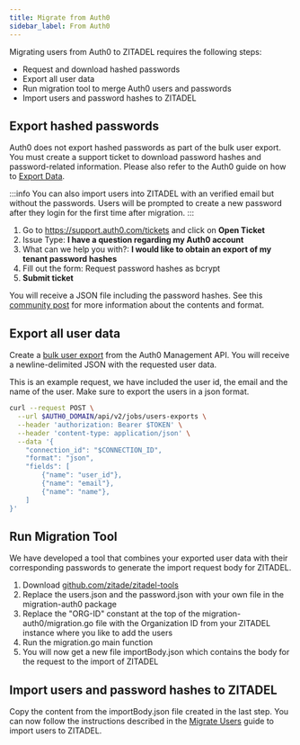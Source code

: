 ```yaml
---
title: Migrate from Auth0
sidebar_label: From Auth0
---
```


Migrating users from Auth0 to ZITADEL requires the following steps:

- Request and download hashed passwords
- Export all user data
- Run migration tool to merge Auth0 users and passwords
- Import users and password hashes to ZITADEL

## Export hashed passwords

Auth0 does not export hashed passwords as part of the bulk user export.
You must create a support ticket to download password hashes and password-related information.
Please also refer to the Auth0 guide on how to [Export Data](https://auth0.com/docs/troubleshoot/customer-support/manage-subscriptions/export-data#user-passwords).

:::info
You can also import users into ZITADEL with an verified email but without the passwords.
Users will be prompted to create a new password after they login for the first time after migration.
:::

1. Go to https://support.auth0.com/tickets and click on **Open Ticket**
2. Issue Type: **I have a question regarding my Auth0 account**
3. What can we help you with?: **I would like to obtain an export of my tenant password hashes**
4. Fill out the form: Request password hashes as bcrypt
5. **Submit ticket**

You will receive a JSON file including the password hashes.
See this [community post](https://community.auth0.com/t/password-hashes-export-data-format/58730) for more information about the contents and format.

## Export all user data

Create a [bulk user export](https://auth0.com/docs/manage-users/user-migration/bulk-user-exports) from the Auth0 Management API.
You will receive a newline-delimited JSON with the requested user data.

This is an example request, we have included the user id, the email and the name of the user. Make sure to export the users in a json format.

```bash
curl --request POST \
  --url $AUTH0_DOMAIN/api/v2/jobs/users-exports \
  --header 'authorization: Bearer $TOKEN' \
  --header 'content-type: application/json' \
  --data '{
	"connection_id": "$CONNECTION_ID",
	"format": "json", 
	"fields": [
		{"name": "user_id"},
		{"name": "email"},
		{"name": "name"},
	]
}'
```

## Run Migration Tool

We have developed a tool that combines your exported user data with their corresponding passwords to generate the import request body for ZITADEL.

1. Download [github.com/zitade/zitadel-tools](https://github.com/zitadel/zitadel-tools)
2. Replace the users.json and the password.json with your own file in the migration-auth0 package
3. Replace the "ORG-ID" constant at the top of the migration-auth0/migration.go file with the Organization ID from your ZITADEL instance where you like to add the users
4. Run the migration.go main function
5. You will now get a new file importBody.json which contains the body for the request to the import of ZITADEL

## Import users and password hashes to ZITADEL

Copy the content from the importBody.json file created in the last step.
You can now follow the instructions described in the [Migrate Users](../users) guide to import users to ZITADEL.
